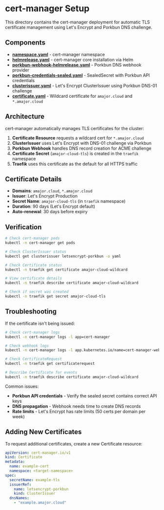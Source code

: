 # cert-manager Setup

This directory contains the cert-manager deployment for automatic TLS certificate management using Let's Encrypt and Porkbun DNS challenge.

## Components

- **[namespace.yaml](namespace.yaml)** - cert-manager namespace
- **[helmrelease.yaml](helmrelease.yaml)** - cert-manager core installation via Helm
- **[porkbun-webhook-helmrelease.yaml](porkbun-webhook-helmrelease.yaml)** - Porkbun DNS webhook provider
- **[porkbun-credentials-sealed.yaml](porkbun-credentials-sealed.yaml)** - SealedSecret with Porkbun API credentials
- **[clusterissuer.yaml](clusterissuer.yaml)** - Let's Encrypt ClusterIssuer using Porkbun DNS-01 challenge
- **[certificate.yaml](certificate.yaml)** - Wildcard certificate for `amajor.cloud` and `*.amajor.cloud`

## Architecture

cert-manager automatically manages TLS certificates for the cluster:

1. **Certificate Resource** requests a wildcard cert for `*.amajor.cloud`
2. **ClusterIssuer** uses Let's Encrypt with DNS-01 challenge via Porkbun
3. **Porkbun Webhook** handles DNS record creation for ACME challenge
4. **Certificate Secret** (`amajor-cloud-tls`) is created in the `traefik` namespace
5. **Traefik** uses this certificate as the default for all HTTPS traffic

## Certificate Details

- **Domains**: `amajor.cloud`, `*.amajor.cloud`
- **Issuer**: Let's Encrypt Production
- **Secret Name**: `amajor-cloud-tls` (in `traefik` namespace)
- **Duration**: 90 days (Let's Encrypt default)
- **Auto-renewal**: 30 days before expiry

## Verification

```bash
# Check cert-manager pods
kubectl -n cert-manager get pods

# Check ClusterIssuer status
kubectl get clusterissuer letsencrypt-porkbun -o yaml

# Check Certificate status
kubectl -n traefik get certificate amajor-cloud-wildcard

# View certificate details
kubectl -n traefik describe certificate amajor-cloud-wildcard

# Check if secret was created
kubectl -n traefik get secret amajor-cloud-tls
```

## Troubleshooting

If the certificate isn't being issued:

```bash
# Check cert-manager logs
kubectl -n cert-manager logs -l app=cert-manager

# Check webhook logs
kubectl -n cert-manager logs -l app.kubernetes.io/name=cert-manager-webhook-porkbun

# Check CertificateRequest
kubectl -n traefik get certificaterequest

# Describe Certificate for events
kubectl -n traefik describe certificate amajor-cloud-wildcard
```

Common issues:
- **Porkbun API credentials** - Verify the sealed secret contains correct API keys
- **DNS propagation** - Webhook needs time to create DNS records
- **Rate limits** - Let's Encrypt has rate limits (50 certs per domain per week)

## Adding New Certificates

To request additional certificates, create a new Certificate resource:

```yaml
apiVersion: cert-manager.io/v1
kind: Certificate
metadata:
  name: example-cert
  namespace: <target-namespace>
spec:
  secretName: example-tls
  issuerRef:
    name: letsencrypt-porkbun
    kind: ClusterIssuer
  dnsNames:
    - "example.amajor.cloud"
```
